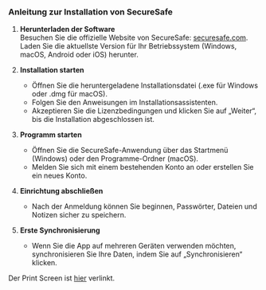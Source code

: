 ### Anleitung zur Installation von SecureSafe

1. **Herunterladen der Software**  
   Besuchen Sie die offizielle Website von SecureSafe: [securesafe.com](https://www.securesafe.com/downloads).  
   Laden Sie die aktuellste Version für Ihr Betriebssystem (Windows, macOS, Android oder iOS) herunter.


2. **Installation starten**  
   - Öffnen Sie die heruntergeladene Installationsdatei (.exe für Windows oder .dmg für macOS).  
   - Folgen Sie den Anweisungen im Installationsassistenten.  
   - Akzeptieren Sie die Lizenzbedingungen und klicken Sie auf „Weiter“, bis die Installation abgeschlossen ist.


3. **Programm starten**  
   - Öffnen Sie die SecureSafe-Anwendung über das Startmenü (Windows) oder den Programme-Ordner (macOS).  
   - Melden Sie sich mit einem bestehenden Konto an oder erstellen Sie ein neues Konto.


4. **Einrichtung abschließen**  
   - Nach der Anmeldung können Sie beginnen, Passwörter, Dateien und Notizen sicher zu speichern.


5. **Erste Synchronisierung**  
   - Wenn Sie die App auf mehreren Geräten verwenden möchten, synchronisieren Sie Ihre Daten, indem Sie auf „Synchronisieren“ klicken.




Der Print Screen ist [hier](https://github.com/finndomeisen/M231/blob/main/LB3/Aufgabe%203.png) verlinkt.

